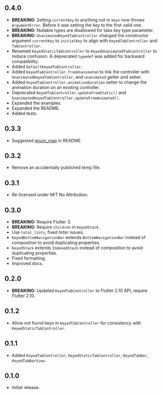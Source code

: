 ## 0.4.0

* **BREAKING:** Setting `currentKey` to anything not in `keys` now throws `ArgumentError`.
  Before it was setting the key to the first valid one.
* **BREAKING:** Nullable types are disallowed for tabs key type parameter.
* **BREAKING:** `UnanimatedKeyedTabController` changed the constructor argument `currentKey`
  to `initialKey` to align with `KeyedTabController` and `TabController`.
* Renamed `KeyedStaticTabController` to `KeyedUnanimatedTabController` to reduce confusion.
  A deprecated `typedef` was added for backward compatibility.
* Added `DefaultKeyedTabController`.
* Added `KeyedTabController.fromUnanimated` to link the controller with
  `UnanimatedKeyedTabController`, and `unanimated` getter and setter.
* Added `KeyedTabController.animationDuration` setter to change the animation
  duration on an existing controller.
* Deprecated `KeyedTabController.updateFromStatic()` and
  `UnanimatedKeyedTabController.updateFromAnimated()`.
* Expanded the examples.
* Expanded the README.
* Added tests.

## 0.3.3

* Suggested [enum_map](https://pub.dev/packages/enum_map) in README.

## 0.3.2

* Remove an accidentally published temp file.

## 0.3.1

* Re-licensed under MIT No Attribution.

## 0.3.0

* **BREAKING:** Require Flutter 3.
* **BREAKING:** Require `children` in `KeyedStack`.
* Use `total_lints`, fixed linter issues.
* `KeyedBottomNavigationBar` extends `BottomNavigationBar` instead of composition to avoid duplicating properties.
* `KeyedStack` extends `IndexedStack` instead of composition to avoid duplicating properties.
* Fixed formatting.
* Improved docs.

## 0.2.0

* **BREAKING:** Updated `KeyedTabController` to Flutter 2.10 API, require Flutter 2.10.

## 0.1.2

* Allow not found keys in `KeyedTabController` for consistency with `KeyedStaticTabController`.

## 0.1.1

* Added `KeyedTabController`, `KeyedStaticTabController`, `KeyedTabBar`, `KeyedTabBarView`.

## 0.1.0

* Initial release.
